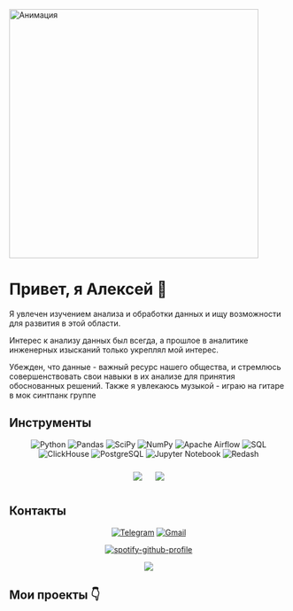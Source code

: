 <div align="left">
<img src="https://media.tenor.com/B6qhD35ucO8AAAAd/bloodcartier.gif" alt="Анимация" width="450"/>
</div>

<h1>Привет, я Алексей 👋</h1>

<p>Я увлечен изучением анализа и обработки данных и ищу возможности для развития в этой области. 

Интерес к анализу данных был всегда, а прошлое в аналитике инженерных изысканий только укреплял мой интерес. 

Убежден, что данные - важный ресурс нашего общества, и стремлюсь совершенствовать свои навыки в их анализе для принятия обоснованных решений. 
Также я увлекаюсь музыкой - играю на гитаре в мок синтпанк группе</p>

<h2>Инструменты</h2>

<div align="center">
  
![Python](https://img.shields.io/badge/-Python-0b0038?style=for-the-badge&logo=python&logoColor=3c78a9)
![Pandas](https://img.shields.io/badge/pandas-0b0038?style=for-the-badge&logo=pandas&logoColor=white)
![SciPy](https://img.shields.io/badge/SciPy-0b0038?style=for-the-badge&logo=scipy&logoColor=white)
![NumPy](https://img.shields.io/badge/numpy-0b0038?style=for-the-badge&logo=numpy&logoColor=4c74cc)
![Apache Airflow](https://img.shields.io/badge/Apache%20Airflow-0b0038?style=for-the-badge&logo=Apache%20Airflow&logoColor=e4351d)
![SQL](https://img.shields.io/badge/SQL-0b0038?style=for-the-badge&logo=sql&logoColor=white)
![ClickHouse](https://img.shields.io/badge/ClickHouse-0b0038?style=for-the-badge&logo=clickhouse&logoColor=white)
![PostgreSQL](https://img.shields.io/badge/PostgreSQL-0b0038?style=for-the-badge&logo=postgresql&logoColor=336791)
![Jupyter Notebook](https://img.shields.io/badge/Jupyter%20Notebook-0b0038?style=for-the-badge&logo=jupyter&logoColor=F37626)
![Redash](https://img.shields.io/badge/Redash-0b0038?style=for-the-badge&logo=redash&logoColor=white)

</div>

<div align="center"">
    <img src="http://github-profile-summary-cards.vercel.app/api/cards/repos-per-language?username=truffix&theme=nord_bright" style="margin: 10px;">
    <img src="http://github-profile-summary-cards.vercel.app/api/cards/productive-time?username=truffix&theme=nord_bright&utcOffset=8" style="margin: 10px;">
</div>

<h2>Контакты</h2>
<div align="center">
  
[![Telegram](https://img.shields.io/badge/Telegram-0b0038?style=for-the-badge&logo=telegram&logoColor=white)](https://t.me/atryfv)
[![Gmail](https://img.shields.io/badge/Gmail-0b0038?style=for-the-badge&logo=gmail&logoColor=red)](mailto:atrtfv@gmail.con)

</div>

<div align="center">
  
[![spotify-github-profile](https://spotify-github-profile.vercel.app/api/view?uid=truffix&cover_image=true&theme=natemoo-re&show_offline=false&background_color=121212&interchange=false&bar_color=53b14f&bar_color_cover=true)](https://github.com/kittinan/spotify-github-profile)

</div>

<div align="center">
  
![](https://komarev.com/ghpvc/?username=tryffix&color=blue)

</div>










<h2>Мои проекты 👇</h2>


